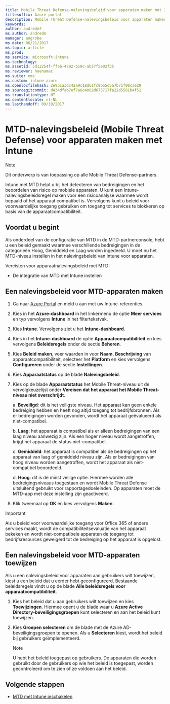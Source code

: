 ```yaml
---
title: Mobile Threat Defense-nalevingsbeleid voor apparaten maken met Intune
titlesuffix: Azure portal
description: Mobile Threat Defense-nalevingsbeleid voor apparaten maken in Intune
keywords: 
author: andredm7
ms.author: andredm
manager: angrobe
ms.date: 06/21/2017
ms.topic: article
ms.prod: 
ms.service: microsoft-intune
ms.technology: 
ms.assetid: 5d12254f-ffab-4792-b19c-ab37f5e02f35
ms.reviewer: heenamac
ms.suite: ems
ms.custom: intune-azure
ms.openlocfilehash: 2e9b1a3dc42a9c18d61fc9b55d5a7b71f00c3e29
ms.sourcegitcommit: d434dfab7ef7a6c4082d675717fa22d5581b4f51
ms.translationtype: HT
ms.contentlocale: nl-NL
ms.lasthandoff: 09/19/2017
---
```

# <a name="create-mobile-threat-defense-mtd-device-compliance-policy-with-intune"></a>MTD-nalevingsbeleid (Mobile Threat Defense) voor apparaten maken met Intune

> [!NOTE] 
> Dit onderwerp is van toepassing op alle Mobile Threat Defense-partners.

Intune met MTD helpt u bij het detecteren van bedreigingen en het beoordelen van risico op mobiele apparaten. U kunt een Intune-nalevingsbeleidsregel maken voor een risicoanalyse waarmee wordt bepaald of het apparaat compatibel is. Vervolgens kunt u beleid voor voorwaardelijke toegang gebruiken om toegang tot services te blokkeren op basis van de apparaatcompatibiliteit.

## <a name="before-you-begin"></a>Voordat u begint

Als onderdeel van de configuratie van MTD in de MTD-partnerconsole, hebt u een beleid gemaakt waarmee verschillende bedreigingen in de categorieën Hoog, Gemiddeld en Laag worden ingedeeld. U moet nu het MTD-niveau instellen in het nalevingsbeleid van Intune voor apparaten.

Vereisten voor apparaatnalevingsbeleid met MTD:

-   De integratie van MTD met Intune instellen

## <a name="to-create-a-mtd-device-compliance-policy"></a>Een nalevingsbeleid voor MTD-apparaten maken

1.  Ga naar [Azure Portal](https://portal.azure.com/) en meld u aan met uw Intune-referenties.

2.  Kies in het **Azure-dashboard** in het linkermenu de optie **Meer services** en typ vervolgens **Intune** in het filtertekstvak.

3.  Kies **Intune**. Vervolgens ziet u het **Intune-dashboard**.

4. Kies in het **Intune-dashboard** de optie **Apparaatcompatibiliteit** en kies vervolgens **Beleidsregels** onder de sectie **Beheren**.

5.  Kies **Beleid maken**, voer waarden in voor **Naam**, **Beschrijving** van apparaatcompatibiliteit, selecteer het **Platform** en kies vervolgens **Configureren** onder de sectie **Instellingen**.

6.  Kies **Apparaatstatus** op de blade **Nalevingsbeleid**.

7.  Kies op de blade **Apparaatstatus** het Mobile Threat-niveau uit de vervolgkeuzelijst onder **Vereisen dat het apparaat het Mobile Threat-niveau niet overschrijdt**.

    a.  **Beveiligd**: dit is het veiligste niveau. Het apparaat kan geen enkele bedreiging hebben en heeft nog altijd toegang tot bedrijfsbronnen. Als er bedreigingen worden gevonden, wordt het apparaat geëvalueerd als niet-compatibel.

    b.  **Laag**: het apparaat is compatibel als er alleen bedreigingen van een laag niveau aanwezig zijn. Als een hoger niveau wordt aangetroffen, krijgt het apparaat de status niet-compatibel.

    c.  **Gemiddeld**: het apparaat is compatibel als de bedreigingen op het apparaat van laag of gemiddeld niveau zijn. Als er bedreigingen van hoog niveau worden aangetroffen, wordt het apparaat als niet-compatibel beoordeeld.

    d.  **Hoog**: dit is de minst veilige optie. Hiermee worden alle bedreigingsniveaus toegestaan en wordt Mobile Threat Defense uitsluitend gebruikt voor rapportagedoeleinden. Op apparaten moet de MTD-app met deze instelling zijn geactiveerd.

8.  Klik tweemaal op **OK** en kies vervolgens **Maken**.

> [!IMPORTANT]
> Als u beleid voor voorwaardelijke toegang voor Office 365 of andere services maakt, wordt de compatibiliteitsevaluatie van het apparaat bekeken en wordt niet-compatibele apparaten de toegang tot bedrijfsresources geweigerd tot de bedreiging op het apparaat is opgelost.

## <a name="to-assign-a-mtd-device-compliance-policy"></a>Een nalevingsbeleid voor MTD-apparaten toewijzen

Als u een nalevingsbeleid voor apparaten aan gebruikers wilt toewijzen, kiest u een beleid dat u eerder hebt geconfigureerd. Bestaande beleidsregels vindt u op de blade **Alle beleidsregels voor apparaatcompatibiliteit**.

1. Kies het beleid dat u aan gebruikers wilt toewijzen en kies **Toewijzingen**. Hiermee opent u de blade waar u **Azure Active Directory-beveiligingsgroepen** kunt selecteren en aan het beleid kunt toewijzen.

2. Kies **Groepen selecteren** om de blade met de Azure AD-beveiligingsgroepen te openen.  Als u **Selecteren** kiest, wordt het beleid bij gebruikers geïmplementeerd.

    > [!NOTE] 
    > U hebt het beleid toegepast op gebruikers. De apparaten die worden gebruikt door de gebruikers op wie het beleid is toegepast, worden gecontroleerd om te zien of ze voldoen aan het beleid.

## <a name="next-steps"></a>Volgende stappen

- [MTD met Intune inschakelen](mtd-connector-enable.md)